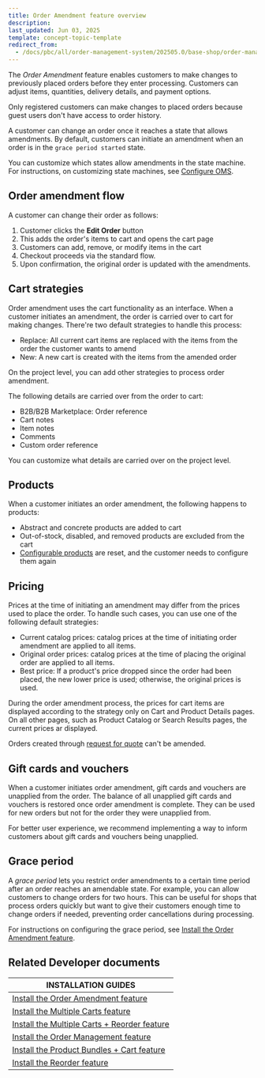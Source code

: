 ```yaml
---
title: Order Amendment feature overview
description: 
last_updated: Jun 03, 2025
template: concept-topic-template
redirect_from:
  - /docs/pbc/all/order-management-system/202505.0/base-shop/order-management-feature-overview/order-management-feature-overview.html
---
```



The *Order Amendment* feature enables customers to make changes to previously placed orders before they enter processing. Customers can adjust items, quantities, delivery details, and payment options.

Only registered customers can make changes to placed orders because guest users don't have access to order history.

A customer can change an order once it reaches a state that allows amendments. By default, customers can initiate an amendment when an order is in the `grace period started` state.

You can customize which states allow amendments in the state machine. For instructions, on customizing state machines, see [Configure OMS](https://docs.spryker.com/docs/pbc/all/order-management-system/{{site.version}}/base-shop/install-and-upgrade/install-features/install-the-order-amendment-feature#set-up-configuration).


## Order amendment flow

A customer can change their order as follows:

1. Customer clicks the **Edit Order** button
2. This adds the order's items to cart and opens the cart page
2. Customers can add, remove, or modify items in the cart
3. Checkout proceeds via the standard flow.
4. Upon confirmation, the original order is updated with the amendments.


## Cart strategies

Order amendment uses the cart functionality as an interface. When a customer initiates an amendment, the order is carried over to cart for making changes. There're two default strategies to handle this process:

- Replace: All current cart items are replaced with the items from the order the customer wants to amend
- New: A new cart is created with the items from the amended order

On the project level, you can add other strategies to process order amendment.

The following details are carried over from the order to cart:
- B2B/B2B Marketplace: Order reference
- Cart notes
- Item notes
- Comments
- Custom order reference

You can customize what details are carried over on the project level.


## Products

When a customer initiates an order amendment, the following happens to products:

- Abstract and concrete products are added to cart
- Out-of-stock, disabled, and removed products are excluded from the cart
- [Configurable products](/docs/pbc/all/product-information-management/{{site.version}}/base-shop/feature-overviews/configurable-product-feature-overview/configurable-product-feature-overview.html) are reset, and the customer needs to configure them again


## Pricing

Prices at the time of initiating an amendment may differ from the prices used to place the order. To handle such cases, you can use one of the following default strategies:

- Current catalog prices: catalog prices at the time of initiating order amendment are applied to all items.
- Original order prices: catalog prices at the time of placing the original order are applied to all items.
- Best price: If a product's price dropped since the order had been placed, the new lower price is used; otherwise, the original prices is used.

During the order amendment process, the prices for cart items are displayed according to the strategy only on Cart and Product Details pages. On all other pages, such as Product Catalog or Search Results pages, the current prices ar displayed.

Orders created through [request for quote](/docs/pbc/all/request-for-quote/{{site.version}}/request-for-quote.html) can't be amended.


## Gift cards and vouchers

When a customer initiates order amendment, gift cards and vouchers are unapplied from the order. The balance of all unapplied gift cards and vouchers is restored once order amendment is complete. They can be used for new orders but not for the order they were unapplied from.

For better user experience, we recommend implementing a way to inform customers about gift cards and vouchers being unapplied.


## Grace period

A *grace period* lets you restrict order amendments to a certain time period after an order reaches an amendable state. For example, you can allow customers to change orders for two hours. This can be useful for shops that process orders quickly but want to give their customers enough time to change orders if needed, preventing order cancellations during processing.

For instructions on configuring the grace period, see [Install the Order Amendment feature](https://docs.spryker.com/docs/pbc/all/order-management-system/{{page.version}}/base-shop/install-and-upgrade/install-features/install-the-order-amendment-feature#set-up-configuration).


## Related Developer documents

| INSTALLATION GUIDES |
|---------|
| [Install the Order Amendment feature](/docs/pbc/all/order-management-system/202505.0/base-shop/install-and-upgrade/install-features/install-the-order-amendment-feature.html)  |
| [Install the Multiple Carts feature](/docs/pbc/all/cart-and-checkout/202410.0/base-shop/install-and-upgrade/install-features/install-the-multiple-carts-feature.html)  |
| [Install the Multiple Carts + Reorder feature](/docs/pbc/all/cart-and-checkout/202410.0/base-shop/install-and-upgrade/install-features/install-the-multiple-carts-reorder-feature.html)  |
| [Install the Order Management feature](/docs/pbc/all/order-management-system/202505.0/base-shop/install-and-upgrade/install-features/install-the-order-amendment-feature.html)  |
| [Install the Product Bundles + Cart feature](/docs/pbc/all/product-information-management/202505.0/base-shop/install-and-upgrade/install-features/install-the-product-bundles-cart-feature.html)  |
| [Install the Reorder feature](/docs/pbc/all/customer-relationship-management/202505.0/base-shop/install-and-upgrade/install-features/install-the-reorder-feature.html)  |
































